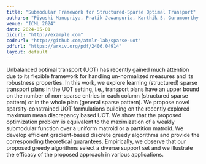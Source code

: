 ```yaml
---
title: "Submodular Framework for Structured-Sparse Optimal Transport"
authors: "Piyushi Manupriya, Pratik Jawanpuria, Karthik S. Gurumoorthy, SakethaNath Jagarlapudi, Bamdev Mishra"
venue: "ICML 2024"
date: 2024-05-01
picurl: "http://example.com"
codeurl: "http://github.com/atmlr-lab/sparse-uot"
pdfurl: "https://arxiv.org/pdf/2406.04914" 
layout: default
--- 
```

Unbalanced optimal transport (UOT) has recently gained much attention due to its flexible framework for handling un-normalized measures and its robustness properties. In this work, we explore learning (structured) sparse transport plans in the UOT setting, i.e., transport plans have an upper bound on the number of non-sparse entries in each column (structured sparse pattern) or in the whole plan (general sparse pattern). We propose novel sparsity-constrained UOT formulations building on the recently explored maximum mean discrepancy based UOT. We show that the proposed optimization problem is equivalent to the maximization of a weakly submodular function over a uniform matroid or a partition matroid. We develop efficient gradient-based discrete greedy algorithms and provide the corresponding theoretical guarantees. Empirically, we observe that our proposed greedy algorithms select a diverse support set and we illustrate the efficacy of the proposed approach in various applications.

